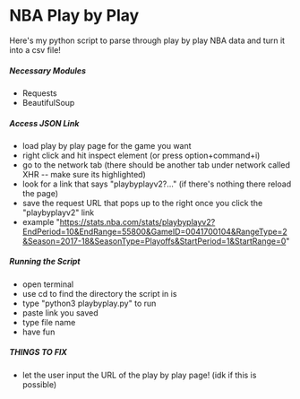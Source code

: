# NBA Play by Play 

Here's my python script to parse through play by play NBA data and turn it into a csv file!

##### Necessary Modules
- Requests
- BeautifulSoup

##### Access JSON Link
- load play by play page for the game you want
- right click and hit inspect element (or press option+command+i)
- go to the network tab (there should be another tab under network called XHR -- make sure its highlighted)
- look for a link that says "playbyplayv2?..." (if there's nothing there reload the page)
- save the request URL that pops up to the right once you click the "playbyplayv2" link
- example "https://stats.nba.com/stats/playbyplayv2?EndPeriod=10&EndRange=55800&GameID=0041700104&RangeType=2&Season=2017-18&SeasonType=Playoffs&StartPeriod=1&StartRange=0"

##### Running the Script
- open terminal
- use cd to find the directory the script in is
- type "python3 playbyplay.py" to run
- paste link you saved
- type file name
- have fun

##### THINGS TO FIX
- let the user input the URL of the play by play page! (idk if this is possible)

